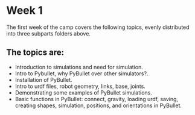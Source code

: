 # Week 1
The first week of the camp covers the following topics, evenly distributed into three subparts folders above.
## The topics are:

* Introduction to simulations and need for simulation.
* Intro to Pybullet, why PyBullet over other simulators?.
* Installation of PyBullet.
* Intro to urdf files, robot geometry, links, base, joints.
* Demonstrating some examples of PyBullet simulations.
* Basic functions in PyBullet: connect, gravity, loading urdf, saving,
creating shapes, simulation, positions, and orientations in PyBullet.

